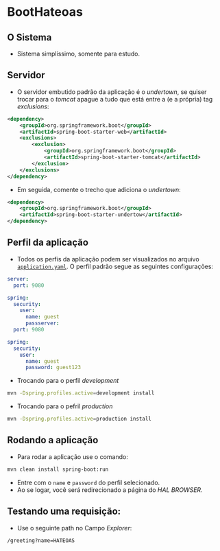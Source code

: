 # BootHateoas

## O Sistema
- Sistema simplíssimo, somente para estudo.

## Servidor
- O servidor embutido padrão da aplicação é o _undertown_, se quiser trocar para o _tomcat_ apague a tudo que está entre a (e a própria) tag _exclusions_:
```xml
<dependency>
	<groupId>org.springframework.boot</groupId>
	<artifactId>spring-boot-starter-web</artifactId>
	<exclusions>
		<exclusion>
			<groupId>org.springframework.boot</groupId>
			<artifactId>spring-boot-starter-tomcat</artifactId>
		</exclusion>
	</exclusions>
</dependency>
```
- Em seguida, comente o trecho que adiciona o _undertown_:
```xml
<dependency>
	<groupId>org.springframework.boot</groupId>
	<artifactId>spring-boot-starter-undertow</artifactId>
</dependency>
```
## Perfil da aplicação
- Todos os perfis da aplicação podem ser visualizados no arquivo [`application.yaml`](https://github.com/Max-Wendel-UFC/boothateoas/blob/master/src/main/resources/application.yaml). O perfil padrão segue as seguintes configurações:
```yaml
server:
  port: 9080

spring:
  security:
    user:
      name: guest
      passserver:
  port: 9080

spring:
  security:
    user:
      name: guest
      password: guest123
```
- Trocando para o perfil _development_
```sh
mvn -Dspring.profiles.active=development install
```
- Trocando para o pefril _production_
```sh
mvn -Dspring.profiles.active=production install
```
## Rodando a aplicação
- Para rodar a aplicação use o comando:
```sh
mvn clean install spring-boot:run
```
- Entre com o `name` e `password` do perfil selecionado.
- Ao se logar, você será redirecionado a página do _HAL BROWSER_.
## Testando uma requisição:
- Use o seguinte path no Campo _Explorer_:
```
/greeting?name=HATEOAS
```


